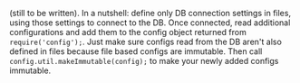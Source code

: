 (still to be written).  In a nutshell: define only DB connection settings in files, using those settings to connect to the DB. Once connected, read additional configurations and add them to the config object returned from `require('config');`.  Just make sure configs read from the DB aren't also defined in files because file based configs are immutable.  Then call `config.util.makeImmutable(config);` to make your newly added configs immutable.
